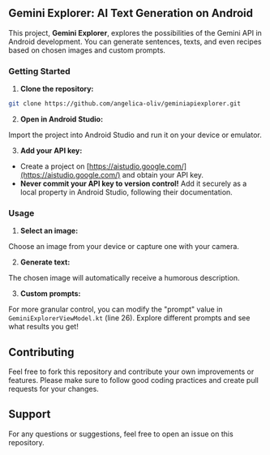 ## Gemini Explorer: AI Text Generation on Android

This project, **Gemini Explorer**, explores the possibilities of the Gemini API in Android development. You can generate sentences, texts, and even recipes based on chosen images and custom prompts.

### Getting Started

1. **Clone the repository:**

```bash
git clone https://github.com/angelica-oliv/geminiapiexplorer.git
```

2. **Open in Android Studio:**

Import the project into Android Studio and run it on your device or emulator.

3. **Add your API key:**

- Create a project on [https://aistudio.google.com/](https://aistudio.google.com/) and obtain your API key.
- **Never commit your API key to version control!** Add it securely as a local property in Android Studio, following their documentation.

### Usage

1. **Select an image:**

Choose an image from your device or capture one with your camera.

2. **Generate text:**

The chosen image will automatically receive a humorous description.

3. **Custom prompts:**

For more granular control, you can modify the "prompt" value in `GeminiExplorerViewModel.kt` (line 26). Explore different prompts and see what results you get!


## Contributing

Feel free to fork this repository and contribute your own improvements or features. Please make sure to follow good coding practices and create pull requests for your changes.

## Support

For any questions or suggestions, feel free to open an issue on this repository.
